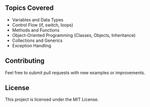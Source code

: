 ## Topics Covered

- Variables and Data Types
- Control Flow (if, switch, loops)
- Methods and Functions
- Object-Oriented Programming (Classes, Objects, Inheritance)
- Collections and Generics
- Exception Handling

## Contributing

Feel free to submit pull requests with new examples or improvements.

## License

This project is licensed under the MIT License.